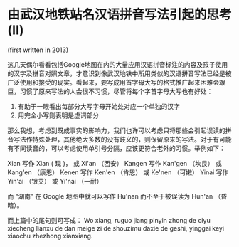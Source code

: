 # 由武汉地铁站名汉语拼音写法引起的思考 (II)
(first written in 2013)

这几天偶尔看看包括Google地图在内的大量应用汉语拼音标注的内容及孩子使用的汉字及拼音对照文章，才意识到像武汉地铁中所用类似的汉语拼音写法已经是被广泛使用和接受的现实。看起来，要写成用首字母大写的格式推广起来困难会艰巨，习惯了原来写法的人会很不习惯，尽管将每个字首字母大写也有好处：
1. 有助于一眼看出每部分大写字母开始处对应一个单独的汉字
2. 用完全小写则表明是虚词部分

那么我想，考虑到既成事实的影响力，我们也许可以考虑只将那些会引起误读的拼音写法作特殊处理，其他绝大多数的没有歧义的，则保留原来的写法。对于有可能有不同读音的，可以考虑使用单引号分隔，应该更符合老外的习惯。举例如下：

Xian         写作      Xian ( 现 )，           或     Xi'an （西安）
Kangen     写作     Kan'gen （坎艮）   或     Kang'en （康恩）
Kenen       写作     Ken'en （肯恩）     或     Ke'nen （可嫩）
Yinai         写作     Yin'ai （银艾）        或     Yi'nai （一耐）

而 “湖南” 在 Google 地图中就可以写作 Hu'nan 而不至于被误读为 Hun'an （昏暗）。

而上篇中的尾句则可写成：
Wo xiang, ruguo jiang pinyin zhong de ciyu xiecheng lianxu de dan meige zi de shouzimu daxie de geshi, yinggai keyi xiaochu zhezhong xianxiang.
